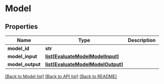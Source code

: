 # Model

## Properties
Name | Type | Description | Notes
------------ | ------------- | ------------- | -------------
**model_id** | **str** |  | [optional] 
**model_input** | [**list[EvaluateModelModelInput]**](EvaluateModelModelInput.md) |  | [optional] 
**model_output** | [**list[EvaluateModelModelOutput]**](EvaluateModelModelOutput.md) |  | [optional] 

[[Back to Model list]](../README.md#documentation-for-models) [[Back to API list]](../README.md#documentation-for-api-endpoints) [[Back to README]](../README.md)


